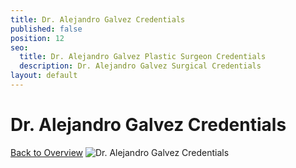 ```yaml
---
title: Dr. Alejandro Galvez Credentials
published: false
position: 12
seo:
  title: Dr. Alejandro Galvez Plastic Surgeon Credentials
  description: Dr. Alejandro Galvez Surgical Credentials
layout: default
---
```


<div class='wrap'>
<div class='section u-py6 u-alignCenter'>
<h1>Dr. Alejandro Galvez Credentials</h1>
<a href='/plastic-surgeries/dr-alejandro-galvez'>Back to Overview</a>
<img class='u-pt4' src='/uploads/dr-galvez-credentials.png' alt='Dr. Alejandro Galvez Credentials'>
</div>
</div>
